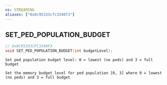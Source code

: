 ```yaml
---
ns: STREAMING
aliases: ["0x8c95333cfc3340f3"]
---
```

## SET_PED_POPULATION_BUDGET

```c
// 0x8C95333CFC3340F3
void SET_PED_POPULATION_BUDGET(int budgetLevel);
```

```
Set ped population budget level: 0 = lowest (no peds) and 3 = full budget

Set the memory budget level for ped population [0, 3] where 0 = lowest (no peds) and 3 = full budget
```
